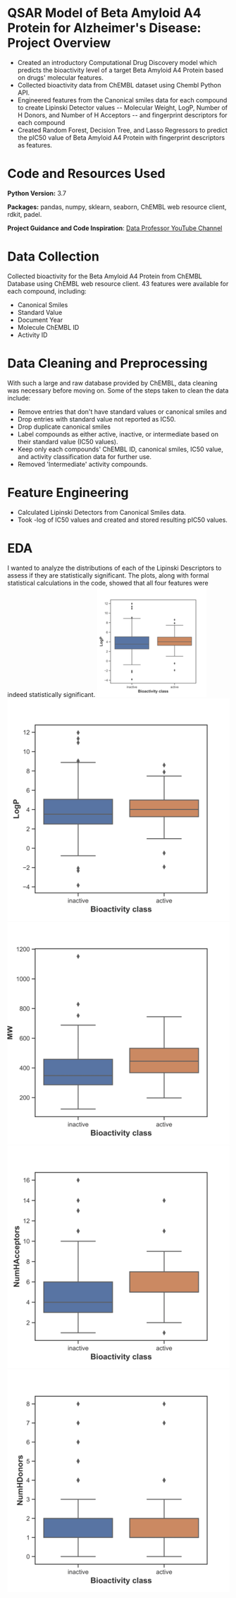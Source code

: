 # QSAR Model of Beta Amyloid A4 Protein for Alzheimer's Disease: Project Overview
* Created an introductory Computational Drug Discovery model which predicts the bioactivity level of a target Beta Amyloid A4 Protein based on drugs' molecular features.
* Collected bioactivity data from ChEMBL dataset using Chembl Python API.
* Engineered features from the Canonical smiles data for each compound to create Lipinski Detector values -- Molecular Weight, LogP, Number of H Donors, and Number of H Acceptors -- and fingerprint descriptors for each compound
* Created Random Forest, Decision Tree, and Lasso Regressors to predict the pIC50 value of Beta Amyloid A4 Protein with fingerprint descriptors as features. 


# Code and Resources Used
**Python Version:** 3.7

**Packages:** pandas, numpy, sklearn, seaborn, ChEMBL web resource client, rdkit, padel. 

**Project Guidance and Code Inspiration**: [Data Professor YouTube Channel](https://www.youtube.com/channel/UCV8e2g4IWQqK71bbzGDEI4Q)


# Data Collection
Collected bioactivity for the Beta Amyloid A4 Protein from ChEMBL Database using ChEMBL web resource client. 43 features were available for each compound, including: 
* Canonical Smiles
* Standard Value
* Document Year
* Molecule ChEMBL ID
* Activity ID


# Data Cleaning and Preprocessing
With such a large and raw database provided by ChEMBL, data cleaning was necessary before moving on. Some of the steps taken to clean the data include: 
* Remove entries that don't have standard values or canonical smiles and 
* Drop entries with standard value not reported as IC50. 
* Drop duplicate canonical smiles 
* Label compounds as either active, inactive, or intermediate based on their standard value (IC50 values). 
* Keep only each compounds' ChEMBL ID, canonical smiles, IC50 value, and activity classification data for further use. 
* Removed 'Intermediate' activity compounds. 


# Feature Engineering
* Calculated Lipinski Detectors from Canonical Smiles data. 
* Took -log of IC50 values and created and stored resulting pIC50 values. 

# EDA
I wanted to analyze the distributions of each of the Lipinski Descriptors to assess if they are statistically significant. The plots, along with formal statistical calculations in the code, showed that all four features were indeed statistically significant. 
<img src = "https://github.com/aditjain125/Comp-Drug-Discovery-Proj/blob/main/PNG%20Images/plot_LogP-1.png" width = "250">
![alt text](https://github.com/aditjain125/Comp-Drug-Discovery-Proj/blob/main/PNG%20Images/plot_LogP-1.png)
![alt text](https://github.com/aditjain125/Comp-Drug-Discovery-Proj/blob/main/PNG%20Images/plot_MW-1.png)
![alt text](https://github.com/aditjain125/Comp-Drug-Discovery-Proj/blob/main/PNG%20Images/plot_NumHAcceptors-1.png)
![alt text](https://github.com/aditjain125/Comp-Drug-Discovery-Proj/blob/main/PNG%20Images/plot_NumHDonors-1.png)
